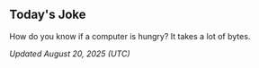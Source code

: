 ## Today's Joke
How do you know if a computer is hungry? It takes a lot of bytes.

*Updated August 20, 2025 (UTC)*
